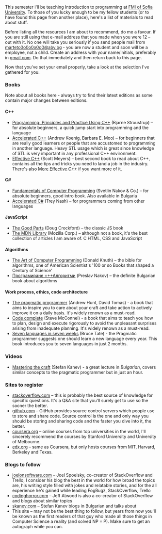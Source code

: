 This semester I'll be teaching Introduction to programming at [FMI of Sofia University](https://www.fmi.uni-sofia.bg/). To those of you lucky enough to be my fellow students (or to have found this page from another place), here's a list of materials to read about stuff.

Before listing all the resources I am about to recommend, do me a favour. If you are still using that e-mail address that you made when you were 12 – out with it. No one will take you seriously if you send people mail from marteto0o0o0o0o0@abv.bg - you are now a student and soon will be a employee, not a child. Create an address with your name/initials, preferably in [gmail.com][gmail]. Do that immediately and then return back to this page.

Now that you've set your email properly, take a look at the selection I've gathered for you.

### Books

Note about all books here - always try to find their latest editions as some contain major changes between editions.

#### C++

* [Programming: Principles and Practice Using C++][programming-principles-practice] (Bjarne Stroustrup) – for absolute beginners, a quick jump start into programming and the language
* [Accelerated C++][accelerated-cpp] (Andrew Koenig, Barbara E. Moo) – for beginners that are really good learners or people that are accustomed to programming in another language. Heavy STL usage which is great since knowledge of STL is very important in any professional C++ environment.
* [Effective C++][effective-cpp] (Scott Meyers) – best second book to read about C++, contains all the tips and tricks you need to land a job in the industry. There's also [More Effective C++][more-effective-cpp] if you want more of it.

#### C&#35;

* [Fundamentals of Computer Programming][nakov-book] (Svetlin Nakov & Co.) – for absolute beginners, good intro book. Also available in Bulgaria
* [Accelerated C#][accelerated-csharp] (Trey Nash) – for programmers coming from other languages

#### JavaScript

* [The Good Parts][js-the-good-parts] (Doug Crockford) – the classic JS book
* [The MDN Library][mdn] (Mozilla Corp.) – although not a book, it's the best collection of articles I am aware of. C HTML, CSS and JavaScript

#### Algorithms

* [The Art of Computer Programming][art-of-programming] (Donald Knuth) – the bible for algorithms, one of American Scientist's '100 or so Books that shaped a Century of Science'
* [Програмиране =++Алгоритми][programming++] (Preslav Nakov) – the definite Bulgarian book about algorithms

#### Work process, ethics, code architecture

* [The pragmatic programmer][pragmatic-programmer] (Andrew Hunt, David Tomas) - a book that aims to inspire you to care about your craft and take action to actively improve it on a daily basis. It's widely renown as a must-read.
* [Code complete][code-complete] (Steve McConnel) - a book that aims to teach you how to plan, design and execute rigorously to avoid the unpleasant surprises arising from inadequate planning. It's widely renown as a must-read.
* [Seven languages in seven weeks][seven-lang-week] (Bruce Tate) - the Pragmatic programmer suggests one should learn a new language every year. This book introduces you to seven languages in just 2 months.

### Videos

* [Mastering the craft][mastering-the-craft] (Stefan Kanev) - a great lecture in *Bulgarian*, covers similar concepts to the pragmatic programmer but in just an hour.

### Sites to register

* [stackoverflow.com](https://stackoverflow.com) – this is probably the best source of knowledge for specific questions. It's a Q&A site that you'll surely get to use so the sooner the better.
* [github.com](https://github.com) – GitHub provides source control servers which people use to store and share code. Source control is the one and only way you should be storing and sharing code and the faster you dive into it, the better.
* [coursera.org](https://coursera.org) – online courses from top universities in the world, I'll sincerely recommend the courses by Stanford University and University of Melbourne.
* [edx.org](https://edx.org) – same as Coursera, but only hosts courses from MIT, Harvard, Berkeley and Texas.

### Blogs to follow

* [joelonsoftware.com](https://joelonsoftware.com) – Joel Spoelsky, co-creator of StackOverflow and Trello, I consider his blog the best in the world for how broad the topics are, his writing style filled with jokes and relatable stories, and for the all experience he's gained while leading FogBugz, StackOverflow, Trello
* [codinghorror.com](https://codinghorror.com) – Jeff Atwood is also a co-creator of StackOverflow and blogs about similar topics
* [skanev.com](https://skanev.com) – Stefan Kanev blogs in Bulgarian and talks about
* This site – may not be the best thing to follow, but years from now you'll be known as the first readers of that guy who made all those things in Computer Science a reality (and solved NP = P). Make sure to get an autograph while you can.

[gmail]: https://gmail.com
[programming-principles-practice]: https://www.amazon.com/dp/0321543726
[accelerated-cpp]: https://www.amazon.com/dp/020170353X
[effective-cpp]: https://www.amazon.com/dp/0321334876/
[more-effective-cpp]: https://www.amazon.com/More-Effective-Improve-Programs-Designs/dp/020163371X
[nakov-book]: https://introprogramming.info/
[accelerated-csharp]: https://www.amazon.com/Accelerated-2010-Experts-Voice-Trey/dp/1430225378
[js-the-good-parts]: https://www.amazon.com/JavaScript-Good-Parts-Douglas-Crockford/dp/0596517742/ref=zg_bs_3617_1
[mdn]: https://developer.mozilla.org/en-US/docs/Web/JavaScript/A_re-introduction_to_JavaScript?redirectlocale=en-US&redirectslug=JavaScript%2FA_re-introduction_to_JavaScript
[art-of-programming]: https://www.amazon.com/Computer-Programming-Volumes-1-4A-Boxed/dp/0321751043
[programming++]: https://www.programirane.org/
[pragmatic-programmer]: https://www.amazon.com/The-Pragmatic-Programmer-Journeyman-Master/dp/020161622X
[code-complete]: https://www.amazon.com/Code-Complete-Practical-Handbook-Construction/dp/0735619670
[seven-lang-week]: https://www.amazon.com/Seven-Languages-Weeks-Programming-Programmers/dp/193435659X
[mastering-the-craft]: http://www.youtube.com/watch?v=7n3eqmc7VxY